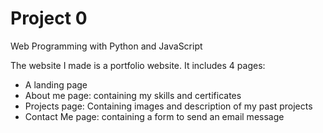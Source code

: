 # Project 0

Web Programming with Python and JavaScript

The website I made is a portfolio website. It includes 4 pages:
- A landing page
- About me page: containing my skills and certificates
- Projects page: Containing images and description of my past projects
- Contact Me page: containing a form to send an email message
